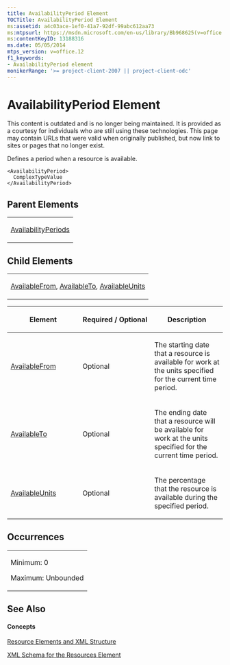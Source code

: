 ```yaml
---
title: AvailabilityPeriod Element
TOCTitle: AvailabilityPeriod Element
ms:assetid: a4c03ace-1ef0-41a7-92df-99abc612aa73
ms:mtpsurl: https://msdn.microsoft.com/en-us/library/Bb968625(v=office.12)
ms:contentKeyID: 13188316
ms.date: 05/05/2014
mtps_version: v=office.12
f1_keywords:
- AvailabilityPeriod element
monikerRange: '>= project-client-2007 || project-client-odc'
---
```


# AvailabilityPeriod Element

This content is outdated and is no longer being maintained. It is provided as a courtesy for individuals who are still using these technologies. This page may contain URLs that were valid when originally published, but now link to sites or pages that no longer exist.

Defines a period when a resource is available.

    <AvailabilityPeriod>
      ComplexTypeValue
    </AvailabilityPeriod>

## Parent Elements

<table>
<colgroup>
<col style="width: 100%" />
</colgroup>
<tbody>
<tr class="odd">
<td><p><a href="bb968747(v=office.12).md">AvailabilityPeriods</a></p></td>
</tr>
</tbody>
</table>

## Child Elements

<table>
<colgroup>
<col style="width: 100%" />
</colgroup>
<tbody>
<tr class="odd">
<td><p><a href="bb968686(v=office.12).md">AvailableFrom</a>, <a href="bb968648(v=office.12).md">AvailableTo</a>, <a href="bb968515(v=office.12).md">AvailableUnits</a></p></td>
</tr>
</tbody>
</table>

<table>
<colgroup>
<col style="width: 33%" />
<col style="width: 33%" />
<col style="width: 33%" />
</colgroup>
<thead>
<tr class="header">
<th><p>Element</p></th>
<th><p>Required / Optional</p></th>
<th><p>Description</p></th>
</tr>
</thead>
<tbody>
<tr class="odd">
<td><p><a href="bb968686(v=office.12).md">AvailableFrom</a></p></td>
<td><p>Optional</p></td>
<td><p>The starting date that a resource is available for work at the units specified for the current time period.</p></td>
</tr>
<tr class="even">
<td><p><a href="bb968648(v=office.12).md">AvailableTo</a></p></td>
<td><p>Optional</p></td>
<td><p>The ending date that a resource will be available for work at the units specified for the current time period.</p></td>
</tr>
<tr class="odd">
<td><p><a href="bb968515(v=office.12).md">AvailableUnits</a></p></td>
<td><p>Optional</p></td>
<td><p>The percentage that the resource is available during the specified period.</p></td>
</tr>
</tbody>
</table>

## Occurrences

<table>
<colgroup>
<col style="width: 100%" />
</colgroup>
<tbody>
<tr class="odd">
<td><p>Minimum: 0</p>
<p>Maximum: Unbounded</p></td>
</tr>
</tbody>
</table>

## See Also

#### Concepts

[Resource Elements and XML Structure](bb968445\(v=office.12\).md)

[XML Schema for the Resources Element](bb968511\(v=office.12\).md)

